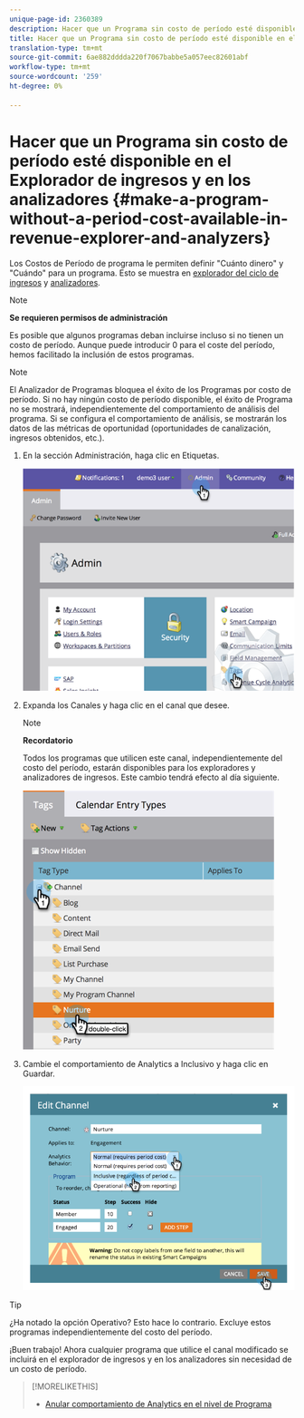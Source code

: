```yaml
---
unique-page-id: 2360389
description: Hacer que un Programa sin costo de período esté disponible en el Explorador de ingresos y en los analizadores - Documentos de marketing - Documentación del producto
title: Hacer que un Programa sin costo de período esté disponible en el Explorador de ingresos y en los analizadores
translation-type: tm+mt
source-git-commit: 6ae882dddda220f7067babbe5a057eec82601abf
workflow-type: tm+mt
source-wordcount: '259'
ht-degree: 0%

---
```



# Hacer que un Programa sin costo de período esté disponible en el Explorador de ingresos y en los analizadores {#make-a-program-without-a-period-cost-available-in-revenue-explorer-and-analyzers}

Los Costos de Período de programa le permiten definir &quot;Cuánto dinero&quot; y &quot;Cuándo&quot; para un programa. Esto se muestra en [explorador del ciclo de ingresos](https://docs.marketo.com/display/docs/revenue+cycle+analytics) y [analizadores](../../../../product-docs/reporting/revenue-cycle-analytics/opportunity-influence-analyzer/tell-the-marketing-story-with-an-opportunity-influence-analyzer.md).

>[!NOTE]
>
>**Se requieren permisos de administración**

Es posible que algunos programas deban incluirse incluso si no tienen un costo de período. Aunque puede introducir 0 para el coste del período, hemos facilitado la inclusión de estos programas.

>[!NOTE]
>
>El Analizador de Programas bloquea el éxito de los Programas por costo de período. Si no hay ningún costo de período disponible, el éxito de Programa no se mostrará, independientemente del comportamiento de análisis del programa. Si se configura el comportamiento de análisis, se mostrarán los datos de las métricas de oportunidad (oportunidades de canalización, ingresos obtenidos, etc.).

1. En la sección Administración, haga clic en Etiquetas.

   ![](assets/image2014-9-17-12-3a35-3a32.png)

1. Expanda los Canales y haga clic en el canal que desee.

   >[!NOTE]
   >
   >**Recordatorio**
   >
   >Todos los programas que utilicen este canal, independientemente del costo del período, estarán disponibles para los exploradores y analizadores de ingresos. Este cambio tendrá efecto al día siguiente.

   ![](assets/image2014-9-17-12-3a36-3a7.png)

1. Cambie el comportamiento de Analytics a Inclusivo y haga clic en Guardar.

   ![](assets/image2014-9-17-12-3a36-3a13.png)

>[!TIP]
>
>¿Ha notado la opción Operativo? Esto hace lo contrario. Excluye estos programas independientemente del costo del período.

¡Buen trabajo! Ahora cualquier programa que utilice el canal modificado se incluirá en el explorador de ingresos y en los analizadores sin necesidad de un costo de período.

>[!MORELIKETHIS]
>
>* [Anular comportamiento de Analytics en el nivel de Programa](override-analytics-behavior-at-the-program-level.md)

>



